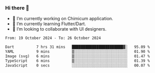 ### Hi there 👋

<!--
**devcat37/devcat37** is a ✨ _special_ ✨ repository because its `README.md` (this file) appears on your GitHub profile.-->


- 🔭 I’m currently working on Chimicum application.
- 🌱 I’m currently learning Flutter/Dart.
- 👯 I’m looking to collaborate with UI designers.
<!-- - 🤔 I’m looking for help with ... -->

<!--START_SECTION:waka-->

```txt
From: 19 October 2024 - To: 26 October 2024

Dart          7 hrs 31 mins   ███████████████████████▓░   95.09 %
YAML          9 mins          ▒░░░░░░░░░░░░░░░░░░░░░░░░   01.90 %
Image (svg)   6 mins          ▒░░░░░░░░░░░░░░░░░░░░░░░░   01.47 %
TypeScript    6 mins          ▒░░░░░░░░░░░░░░░░░░░░░░░░   01.39 %
JavaScript    0 secs          ░░░░░░░░░░░░░░░░░░░░░░░░░   00.07 %
```

<!--END_SECTION:waka-->
